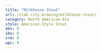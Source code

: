 ```yaml
---
title: "Milkhouse Stout"
url: /slab-city-brewing/milkhouse-stout/
category: North American Ale
style: American-Style Stout
abv: 0
ibu: 0
srm: 0
upc: 0
---
```


